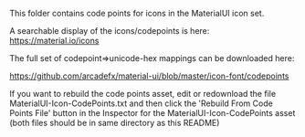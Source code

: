 This folder contains code points for icons in the MaterialUI icon set.

A searchable display of the icons/codepoints is here: https://material.io/icons

The full set of codepoint=>unicode-hex mappings can be downloaded here:

https://github.com/arcadefx/material-ui/blob/master/icon-font/codepoints

If you want to rebuild the code points asset, edit or redownload the file MaterialUI-Icon-CodePoints.txt and then click the 'Rebuild From Code Points File' button in the Inspector for the MaterialUI-Icon-CodePoints asset (both files should be in same directory as this README)

